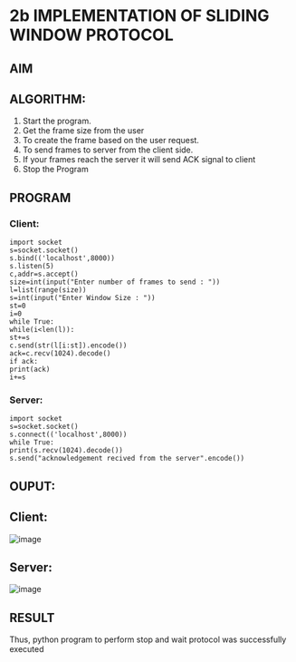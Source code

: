 # 2b IMPLEMENTATION OF SLIDING WINDOW PROTOCOL
## AIM
## ALGORITHM:
1. Start the program.
2. Get the frame size from the user
3. To create the frame based on the user request.
4. To send frames to server from the client side.
5. If your frames reach the server it will send ACK signal to client
6. Stop the Program
## PROGRAM
### Client:
```
import socket
s=socket.socket()
s.bind(('localhost',8000))
s.listen(5)
c,addr=s.accept()
size=int(input("Enter number of frames to send : "))
l=list(range(size))
s=int(input("Enter Window Size : "))
st=0
i=0
while True:
while(i<len(l)):
st+=s
c.send(str(l[i:st]).encode())
ack=c.recv(1024).decode()
if ack:
print(ack)
i+=s
```
### Server:
```
import socket
s=socket.socket()
s.connect(('localhost',8000))
while True:
print(s.recv(1024).decode())
s.send("acknowledgement recived from the server".encode())
```
## OUPUT:
## Client:
![image](https://github.com/Yuvan291205/2b_SLIDING_WINDOW_PROTOCOL/assets/138849170/40b2d07d-d5ca-4606-899a-376a1e1aee77)
## Server:
![image](https://github.com/Yuvan291205/2b_SLIDING_WINDOW_PROTOCOL/assets/138849170/32b33768-3405-438d-bc29-9f326e5d08ef)

## RESULT
Thus, python program to perform stop and wait protocol was successfully executed
